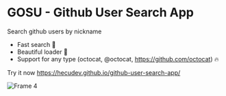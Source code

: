 # GOSU - Github User Search App

Search github users by nickname

- Fast search 🔎
- Beautiful loader 🔄
- Support for any type (octocat, @octocat, https://github.com/octocat) 🔥

Try it now https://hecudev.github.io/github-user-search-app/

![Frame 4](https://user-images.githubusercontent.com/127613678/228616940-a69307bb-23ea-4ee8-acc0-c0c33fa9ff14.png)
